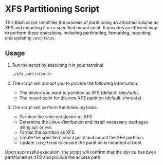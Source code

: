 # XFS Partitioning Script

This Bash script simplifies the process of partitioning an attached volume as XFS and mounting it on a specified mount point. It provides an efficient way to perform these operations, including partitioning, formatting, mounting, and updating `/etc/fstab`.

## Usage

1. Run the script by executing it in your terminal:

   ```bash
   ./xfs_partition.sh

2. The script will prompt you to provide the following information:

   - The device you want to partition as XFS (default: /dev/sdb).
   - The mount point for the new XFS partition (default: /mnt/xfs).

3. The script will perform the following tasks:

   - Partition the selected device as XFS.
   - Determine the Linux distribution and install necessary packages using `apt` or `yum`.
   - Format the partition as XFS.
   - Create the specified mount point and mount the XFS partition.
   - Update `/etc/fstab` to ensure the partition is mounted at boot.

Upon successful execution, the script will confirm that the device has been partitioned as XFS and provide the access path.

